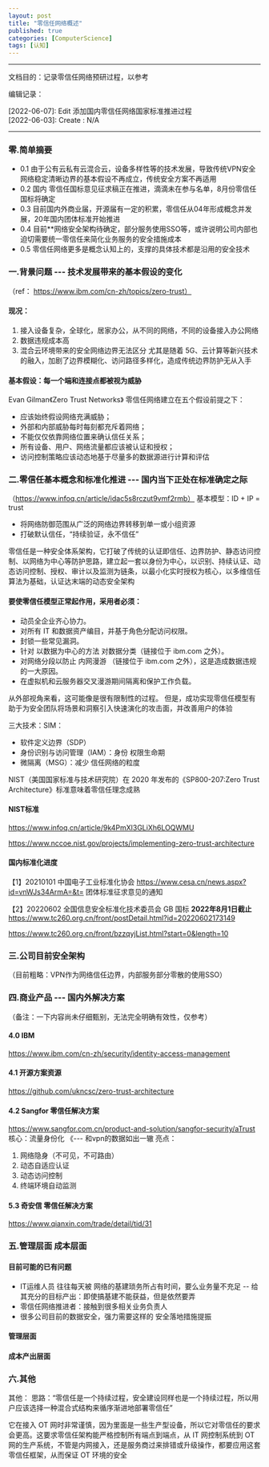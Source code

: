 ```yaml
---
layout: post
title: "零信任网络概述"
published: true
categories: [ComputerScience]
tags: [认知]
---
```


---
文档目的：记录零信任网络预研过程，以参考

编辑记录：

[2022-06-07]: Edit 添加国内零信任网络国家标准推进过程   
[2022-06-03]: Create : N/A

---

### 零.简单摘要

- 0.1 由于公有云私有云混合云，设备多样性等的技术发展，导致传统VPN安全网络稳定清晰边界的基本假设不再成立，传统安全方案不再适用
- 0.2 国内 零信任国标意见征求稿正在推进，滴滴未在参与名单，8月份零信任国标将确定
- 0.3 目前国内外商业届，开源届有一定的积累，零信任从04年形成概念并发展，20年国内团体标准开始推进
- 0.4 目前**网络安全架构待确定，部分服务使用SSO等，或许说明公司内部也迫切需要统一零信任来简化业务服务的安全措施成本
- 0.5 零信任网络更多是概念认知上的，支撑的具体技术都是沿用的安全技术

### 一.背景问题 --- 技术发展带来的基本假设的变化
（ref： https://www.ibm.com/cn-zh/topics/zero-trust）
#### 现况：
1. 接入设备复杂，全球化，居家办公，从不同的网络，不同的设备接入办公网络
2. 数据违规成本高
3. 混合云环境带来的安全网络边界无法区分
尤其是随着 5G、云计算等新兴技术的融入，加剧了边界模糊化、访问路径多样化，造成传统边界防护无从入手

#### 基本假设：每一个端和连接点都被视为威胁
Evan Gilman《Zero Trust Networks》
零信任网络建立在五个假设前提之下：
- 应该始终假设网络充满威胁；
- 外部和内部威胁每时每刻都充斥着网络；
- 不能仅仅依靠网络位置来确认信任关系；
- 所有设备、用户、网络流量都应该被认证和授权；
- 访问控制策略应该动态地基于尽量多的数据源进行计算和评估



### 二.零信任基本概念和标准化推进 --- 国内当下正处在标准确定之际

（https://www.infoq.cn/article/idac5s8rczut9vmf2rmb）
基本模型：ID + IP = trust
- 将网络防御范围从广泛的网络边界转移到单一或小组资源
- 打破默认信任，“持续验证，永不信任”

零信任是一种安全体系架构，它打破了传统的认证即信任、边界防护、静态访问控制、以网络为中心等防护思路，建立起一套以身份为中心，以识别、持续认证、动态访问控制、授权、审计以及监测为链条，以最小化实时授权为核心，以多维信任算法为基础，认证达末端的动态安全架构

#### 要使零信任模型正常起作用，采用者必须：
- 动员全企业齐心协力。
- 对所有 IT 和数据资产编目，并基于角色分配访问权限。
- 封锁一些常见漏洞。
- 针对 以数据为中心的方法 对数据分类（链接位于 ibm.com 之外）。
- 对网络分段以防止 内网漫游  （链接位于 ibm.com 之外），这是造成数据违规的一大原因。
- 在虚拟机和云服务器交叉漫游期间隔离和保护工作负载。

从外部视角来看，这可能像是很有限制性的过程。 但是，成功实现零信任模型有助于为安全团队将场景和洞察引入快速演化的攻击面，并改善用户的体验

三大技术：SIM：
- 软件定义边界（SDP）
- 身份识别与访问管理（IAM）：身份 权限生命期
- 微隔离（MSG）：减少 信任网络的粒度

NIST（美国国家标准与技术研究院）在 2020 年发布的《SP800-207:Zero Trust Architecture》标准意味着零信任理念成熟

#### NIST标准
https://www.infoq.cn/article/9k4PmXl3GLiXh6LOQWMU

https://www.nccoe.nist.gov/projects/implementing-zero-trust-architecture

#### 国内标准化进度
【1】20210101 中国电子工业标准化协会 https://www.cesa.cn/news.aspx?id=vnWJs34ArmA=&t= 团体标准征求意见的通知

【2】20220602 全国信息安全标准化技术委员会 GB 国标
**2022年8月1日截止**
https://www.tc260.org.cn/front/postDetail.html?id=20220602173149

https://www.tc260.org.cn/front/bzzqyjList.html?start=0&length=10


### 三.公司目前安全架构

（目前粗略：VPN作为网络信任边界，内部服务部分零散的使用SSO）

### 四.商业产品 --- 国内外解决方案

（备注：一下内容尚未仔细甄别，无法完全明确有效性，仅参考）

#### 4.0 IBM

https://www.ibm.com/cn-zh/security/identity-access-management

#### 4.1 开源方案资源
https://github.com/ukncsc/zero-trust-architecture

#### 4.2 Sangfor 零信任解决方案

https://www.sangfor.com.cn/product-and-solution/sangfor-security/aTrust
核心：流量身份化 《--- 和vpn的数据如出一辙
亮点：
1. 网络隐身（不可见，不可路由）
2. 动态自适应认证
3. 动态访问控制
4. 终端环境自动监测

#### 5.3 奇安信 零信任解决方案

https://www.qianxin.com/trade/detail/tid/31


### 五.管理层面 成本层面

#### 目前可能的已有问题
- IT运维人员 往往每天被 网络的基建琐务所占有时间，要么业务量不充足 -- 给其充分的目标产出：即使搞基建不能获益，但是依然要弄
- 零信任网络推进者：接触到很多相关业务负责人
- 很多公司目前的数据安全，强力需要这样的 安全落地措施提振

#### 管理层面
#### 成本产出层面

### 六.其他

其他：
思路：“零信任是一个持续过程，安全建设同样也是一个持续过程，所以用户应该选择一种混合式结构来循序渐进地部署零信任”

它在接入 OT 网时非常谨慎，因为里面是一些生产型设备，所以它对零信任的要求会更高。这要求零信任架构能严格控制所有端点到端点，从 IT 网控制系统到 OT 网的生产系统，不管是内网接入，还是服务商过来排错或升级操作，都要应用这套零信任框架，从而保证 OT 环境的安全